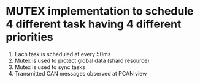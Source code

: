 # MUTEX implementation to schedule 4 different task having 4 different priorities
1. Each task is scheduled at every 50ms
2. Mutex is used to protect global data (shard resource)
3. Mutex is used to sync tasks
4. Transmitted CAN messages observed at PCAN view
